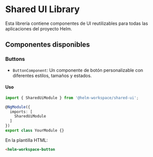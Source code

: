 # Shared UI Library

Esta librería contiene componentes de UI reutilizables para todas las aplicaciones del proyecto Helm.

## Componentes disponibles

### Buttons

- `ButtonComponent`: Un componente de botón personalizable con diferentes estilos, tamaños y estados.

#### Uso

```typescript
import { SharedUiModule } from '@helm-workspace/shared-ui';

@NgModule({
  imports: [
    SharedUiModule
  ]
})
export class YourModule {}
```

En la plantilla HTML:

```html
<helm-workspace-button